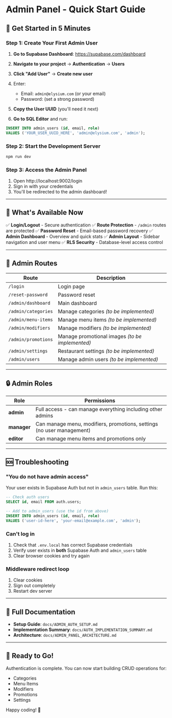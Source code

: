 # Admin Panel - Quick Start Guide

## 🚀 Get Started in 5 Minutes

### Step 1: Create Your First Admin User

1. **Go to Supabase Dashboard**: https://supabase.com/dashboard
2. **Navigate to your project** → **Authentication** → **Users**
3. **Click "Add User"** → **Create new user**
4. Enter:
   - Email: `admin@elysium.com` (or your email)
   - Password: (set a strong password)
5. **Copy the User UUID** (you'll need it next)

6. **Go to SQL Editor** and run:

```sql
INSERT INTO admin_users (id, email, role)
VALUES ('YOUR_USER_UUID_HERE', 'admin@elysium.com', 'admin');
```

### Step 2: Start the Development Server

```bash
npm run dev
```

### Step 3: Access the Admin Panel

1. Open http://localhost:9002/login
2. Sign in with your credentials
3. You'll be redirected to the admin dashboard!

---

## 🎯 What's Available Now

✅ **Login/Logout** - Secure authentication
✅ **Route Protection** - `/admin` routes are protected
✅ **Password Reset** - Email-based password recovery
✅ **Admin Dashboard** - Overview and quick stats
✅ **Admin Layout** - Sidebar navigation and user menu
✅ **RLS Security** - Database-level access control

---

## 📍 Admin Routes

| Route | Description |
|-------|-------------|
| `/login` | Login page |
| `/reset-password` | Password reset |
| `/admin/dashboard` | Main dashboard |
| `/admin/categories` | Manage categories *(to be implemented)* |
| `/admin/menu-items` | Manage menu items *(to be implemented)* |
| `/admin/modifiers` | Manage modifiers *(to be implemented)* |
| `/admin/promotions` | Manage promotional images *(to be implemented)* |
| `/admin/settings` | Restaurant settings *(to be implemented)* |
| `/admin/users` | Manage admin users *(to be implemented)* |

---

## 🔒 Admin Roles

| Role | Permissions |
|------|-------------|
| **admin** | Full access - can manage everything including other admins |
| **manager** | Can manage menu, modifiers, promotions, settings (no user management) |
| **editor** | Can manage menu items and promotions only |

---

## 🆘 Troubleshooting

### "You do not have admin access"

Your user exists in Supabase Auth but not in `admin_users` table. Run this:

```sql
-- Check auth users
SELECT id, email FROM auth.users;

-- Add to admin_users (use the id from above)
INSERT INTO admin_users (id, email, role)
VALUES ('user-id-here', 'your-email@example.com', 'admin');
```

### Can't log in

1. Check that `.env.local` has correct Supabase credentials
2. Verify user exists in **both** Supabase Auth and `admin_users` table
3. Clear browser cookies and try again

### Middleware redirect loop

1. Clear cookies
2. Sign out completely
3. Restart dev server

---

## 📖 Full Documentation

- **Setup Guide**: `docs/ADMIN_AUTH_SETUP.md`
- **Implementation Summary**: `docs/AUTH_IMPLEMENTATION_SUMMARY.md`
- **Architecture**: `docs/ADMIN_PANEL_ARCHITECTURE.md`

---

## 🎉 Ready to Go!

Authentication is complete. You can now start building CRUD operations for:
- Categories
- Menu Items
- Modifiers
- Promotions
- Settings

Happy coding! 🚀
